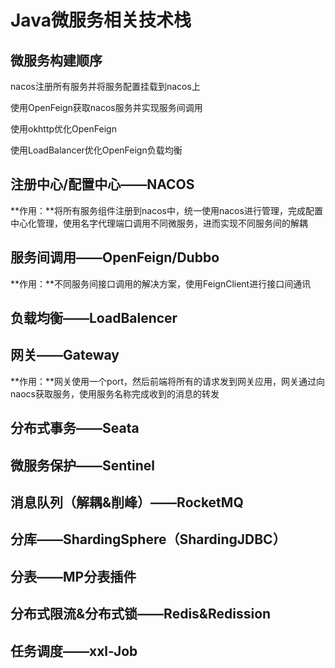 # Java微服务相关技术栈

## 微服务构建顺序

nacos注册所有服务并将服务配置挂载到nacos上

使用OpenFeign获取nacos服务并实现服务间调用

使用okhttp优化OpenFeign

使用LoadBalancer优化OpenFeign负载均衡





## 注册中心/配置中心——NACOS

**作用：**将所有服务组件注册到nacos中，统一使用nacos进行管理，完成配置中心化管理，使用名字代理端口调用不同微服务，进而实现不同服务间的解耦



## 服务间调用——OpenFeign/Dubbo

**作用：**不同服务间接口调用的解决方案，使用FeignClient进行接口间通讯

## 负载均衡——LoadBalencer

## 网关——Gateway

**作用：**网关使用一个port，然后前端将所有的请求发到网关应用，网关通过向naocs获取服务，使用服务名称完成收到的消息的转发

## 分布式事务——Seata

## 微服务保护——Sentinel

## 消息队列（解耦&削峰）——RocketMQ

## 分库——ShardingSphere（ShardingJDBC）

## 分表——MP分表插件

## 分布式限流&分布式锁——Redis&Redission

## 任务调度——xxl-Job

